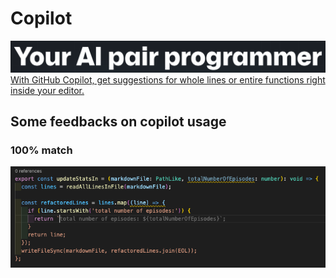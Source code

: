 # Copilot

![copilot](./snapshots/copilot-01.png)
[With GitHub Copilot, get suggestions for whole lines or entire functions right inside your editor.](https://copilot.github.com/)
## Some feedbacks on copilot usage


### 100% match

![match01](./snapshots/screenshot-01.png)